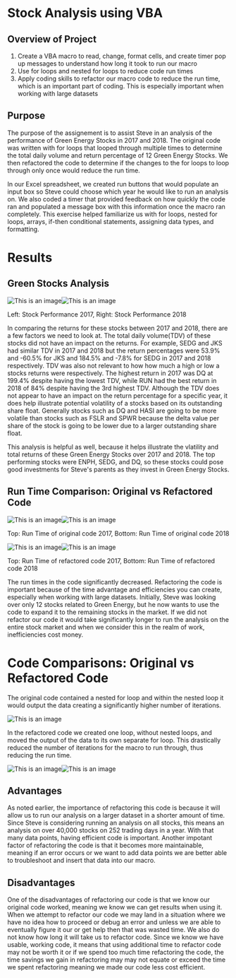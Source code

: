 # Stock Analysis using VBA

## Overview of Project

1. Create a VBA macro to read, change, format cells, and create timer pop up messages to understand how long it took to run our macro
2. Use for loops and nested for loops to reduce code run times
3. Apply coding skills to refactor our macro code to reduce the run time, which is an important part of coding. This is especially important when working with large datasets

## Purpose

The purpose of the assignement is to assist Steve in an analysis of the performance of Green Energy Stocks in 2017 and 2018. The original code was written with for loops that looped through multiple times to determine the total daily volume and return percentage of 12 Green Energy Stocks. We then refactored the code to determine if the changes to the for loops to loop through only once would reduce the run time.

In our Excel spreadsheet, we created run buttons that would populate an input box so Steve could choose which year he would like to run an analysis on. We also coded a timer that provided feedback on how quickly the code ran and populated a message box with this information once the macro ran completely. This exercise helped familiarize us with for loops, nested for loops, arrays, if-then conditional statements, assigning data types, and formatting. 

# Results

## Green Stocks Analysis

![This is an image](https://github.com/weise142/stock_analysis/blob/9e6fd17c16a46779f7a9e674a376ca1bd4f573d3/2017%20Stock%20Performance.png)![This is an image](https://github.com/weise142/stock_analysis/blob/9e6fd17c16a46779f7a9e674a376ca1bd4f573d3/2018%20Stock%20Performance.png)

Left: Stock Performance 2017, Right: Stock Performance 2018

In comparing the returns for these stocks between 2017 and 2018, there are a few factors we need to look at. The total daily volume(TDV) of these stocks did not have an impact on the returns. For example, SEDG and JKS had similar TDV in 2017 and 2018 but the return percentages were 53.9% and -60.5% for JKS and 184.5% and -7.8% for SEDG in 2017 and 2018 respectively. TDV was also not relevant to how how much a high or low a stocks returns were respectively. The highest return in 2017 was DQ at 199.4% despite having the lowest TDV, while RUN had the best return in 2018 of 84% despite having the 3rd highest TDV. Although the TDV does not appear to have an impact on the return percentage for a specific year, it does help illustrate potential volatility of a stocks based on its outstanding share float. Generally stocks such as DQ and HASI are going to be more volatile than stocks such as FSLR and SPWR because the delta value per share of the stock is going to be lower due to a larger outstanding share float. 

This analysis is helpful as well, because it helps illustrate the vlatility and total returns of these Green Energy Stocks over 2017 and 2018. The top performing stocks were ENPH, SEDG, and DQ, so these stocks could pose good investments for Steve's parents as they invest in Green Energy Stocks. 

## Run Time Comparison: Original vs Refactored Code

![This is an image](https://github.com/weise142/stock_analysis/blob/9e6fd17c16a46779f7a9e674a376ca1bd4f573d3/Initial%202017%20run%20time.png)![This is an image](https://github.com/weise142/stock_analysis/blob/9e6fd17c16a46779f7a9e674a376ca1bd4f573d3/Initial%202018%20run%20time.png)

Top: Run Time of original code 2017, Bottom: Run Time of original code 2018

![This is an image](https://github.com/weise142/stock_analysis/blob/9e6fd17c16a46779f7a9e674a376ca1bd4f573d3/Refactored%202017%20run%20time.png)![This is an image](https://github.com/weise142/stock_analysis/blob/9e6fd17c16a46779f7a9e674a376ca1bd4f573d3/Refactored%202018%20run%20time.png)

Top: Run Time of refactored code 2017, Bottom: Run Time of refactored code 2018

The run times in the code significantly decreased. Refactoring the code is important because of the time advantage and efficiencies you can create, especially when working with large datasets. Initially, Steve was looking over only 12 stocks related to Green Energy, but he now wants to use the code to expand it to the remaining stocks in the market. If we did not refactor our code it would take significantly longer to run the analysis on the entire stock market and when we consider this in the realm of work, inefficiencies cost money.

# Code Comparisons: Original vs Refactored Code

The original code contained a nested for loop and within the nested loop it would output the data creating a significantly higher number of iterations.

![This is an image](https://github.com/weise142/stock_analysis/blob/c0d82116ee1692ff8128a306f764beb42b19890a/Initial%20Code.png)

In the refactored code we created one loop, without nested loops, and moved the output of the data to its own separate for loop. This drastically reduced the number of iterations for the macro to run through, thus reducing the run time.

![This is an image](https://github.com/weise142/stock_analysis/blob/c0d82116ee1692ff8128a306f764beb42b19890a/Refactored%20Code%201.png)![This is an image](https://github.com/weise142/stock_analysis/blob/c0d82116ee1692ff8128a306f764beb42b19890a/Refactored%20Code%202.png)

## Advantages

As noted earlier, the importance of refactoring this code is because it will allow us to run our analysis on a larger dataset in a shorter amount of time. Since Steve is considering running an analysis on all stocks, this means an analysis on over 40,000 stocks on 252 trading days in a year. With that many data points, having efficient code is important. Another impotant factor of refactoring the code is that it becomes more maintainable, meaning if an error occurs or we want to add data points we are better able to troubleshoot and insert that data into our macro. 

## Disadvantages

One of the disadvantages of refactoring our code is that we know our original code worked, meaning we know we can get results when using it. When we attempt to refactor our code we may land in a situation where we have no idea how to proceed or debug an error and unless we are able to eventually figure it our or get help then that was wasted time. We also do not know how long it will take us to refactor code. Since we know we have usable, working code, it means that using additional time to refactor code may not be worth it or if we spend too much time refactoring the code, the time savings we gain in refactoring may may not equate or exceed the time we spent refactoring meaning we made our code less cost efficient. 

